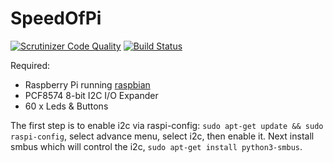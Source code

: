 # SpeedOfPi 

[![Scrutinizer Code Quality](https://scrutinizer-ci.com/g/parkourben99/SpeedOfPi/badges/quality-score.png?b=master)](https://scrutinizer-ci.com/g/parkourben99/SpeedOfPi/?branch=master)
[![Build Status](https://scrutinizer-ci.com/g/parkourben99/SpeedOfPi/badges/build.png?b=master)](https://scrutinizer-ci.com/g/parkourben99/SpeedOfPi/build-status/master)

Required:
- Raspberry Pi running [raspbian](https://www.raspberrypi.org/downloads/raspbian/)
- PCF8574 8-bit I2C I/O Expander
- 60 x Leds & Buttons

The first step is to enable i2c via raspi-config: `sudo apt-get update && sudo raspi-config`, select advance menu, select i2c, then enable it.
Next install smbus which will control the i2c, `sudo apt-get install python3-smbus`.

